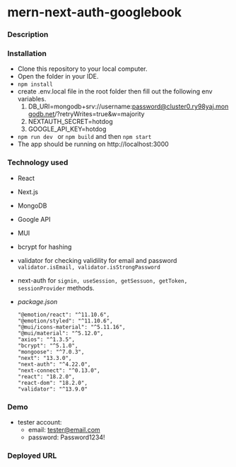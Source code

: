 # mern-next-auth-googlebook

### Description

### Installation
- Clone this repository to your local computer.
- Open the folder in your IDE.
- ```npm install```
- create .env.local file in the root folder then fill out the following env variables.
    1. DB_URI=mongodb+srv://username:password@cluster0.ry98yaj.mongodb.net/?retryWrites=true&w=majority
    2. NEXTAUTH_SECRET=hotdog
    3. GOOGLE_API_KEY=hotdog
- ```npm run dev ``` or ```npm build``` and then ```npm start```
- The app should be running on http://localhost:3000

### Technology used
- React
- Next.js
- MongoDB
- Google API
- MUI
- bcrypt for hashing
- validator for checking validility for email and password `validator.isEmail, validator.isStrongPassword`
- next-auth for `signin, useSession, getSessuon, getToken, sessionProvider` methods.

- *package.json*
    ```
    "@emotion/react": "^11.10.6",
    "@emotion/styled": "^11.10.6",
    "@mui/icons-material": "^5.11.16",
    "@mui/material": "^5.12.0",
    "axios": "^1.3.5",
    "bcrypt": "^5.1.0",
    "mongoose": "^7.0.3",
    "next": "13.3.0",
    "next-auth": "^4.22.0",
    "next-connect": "^0.13.0",
    "react": "18.2.0",
    "react-dom": "18.2.0",
    "validator": "^13.9.0"
    ```

### Demo
- tester account:
    - email: tester@email.com
    - password: Password1234!

### Deployed URL